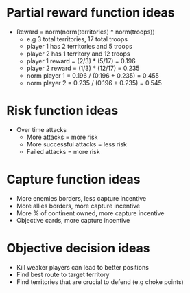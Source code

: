 # Partial reward function ideas
- Reward = norm(norm(territories) * norm(troops))
    - e.g 3 total territories, 17 total troops
    - player 1 has 2 territories and 5 troops
    - player 2 has 1 territory and 12 troops
    - player 1 reward = (2/3) * (5/17) = 0.196
    - player 2 reward = (1/3) * (12/17) = 0.235
    - norm player 1 = 0.196 / (0.196 + 0.235) = 0.455
    - norm player 2 = 0.235 / (0.196 + 0.235) = 0.545

# Risk function ideas
- Over time attacks
    - More attacks = more risk
    - More successful attacks = less risk
    - Failed attacks = more risk

# Capture function ideas
- More enemies borders, less capture incentive
- More allies borders, more capture incentive
- More % of continent owned, more capture incentive
- Objective cards, more capture incentive

# Objective decision ideas
- Kill weaker players can lead to better positions
- Find best route to target territory
- Find territories that are crucial to defend (e.g choke points)
